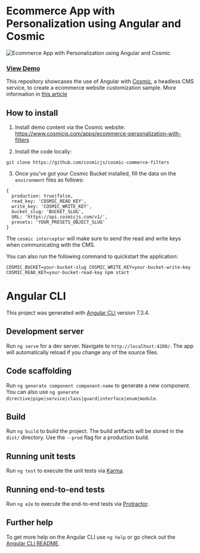 # Ecommerce App with Personalization using Angular and Cosmic

![Ecommerce App with Personalization using Angular and Cosmic](https://imgix.cosmicjs.com/e89a72b0-1d4f-11eb-8ec3-0f4c230fe58a-cosmic-commerce-filters.png?w=2000)
### [View Demo](https://www.cosmicjs.com/apps/ecommerce-personalization-with-filters/demo)

This repository showcases the use of Angular with [Cosmic](cosmicjs.com), a headless CMS service, to create a ecommerce website customization sample. More information in [this article](https://www.cosmicjs.com/articles/preview/build-an-ecommerce-product-filter-using-angular-and-cosmic)

## How to install
1. Install demo content via the Cosmic website:
https://www.cosmicjs.com/apps/ecommerce-personalization-with-filters

2. Install the code locally:
```
git clone https://github.com/cosmicjs/cosmic-commerce-filters
```

3. Once you've got your Cosmic Bucket installed, fill the data on the `environment` files as follows:
```
{
  production: true|false,
  read_key: 'COSMIC_READ_KEY',
  write_key: 'COSMIC_WRITE_KEY',
  bucket_slug: 'BUCKET_SLUG',
  URL: 'https://api.cosmicjs.com/v1/',
  presets: 'YOUR_PRESETS_OBJECT_SLUG'
}
```
The `cosmic interceptor` will make sure to send the read and write keys when communicating with the CMS.

You can also run the following command to quickstart the application:
```
COSMIC_BUCKET=your-bucket-slug COSMIC_WRITE_KEY=your-bucket-write-key COSMIC_READ_KEY=your-bucket-read-key npm start
```

# Angular CLI

This project was generated with [Angular CLI](https://github.com/angular/angular-cli) version 7.3.4.

## Development server

Run `ng serve` for a dev server. Navigate to `http://localhost:4200/`. The app will automatically reload if you change any of the source files.

## Code scaffolding

Run `ng generate component component-name` to generate a new component. You can also use `ng generate directive|pipe|service|class|guard|interface|enum|module`.

## Build

Run `ng build` to build the project. The build artifacts will be stored in the `dist/` directory. Use the `--prod` flag for a production build.

## Running unit tests

Run `ng test` to execute the unit tests via [Karma](https://karma-runner.github.io).

## Running end-to-end tests

Run `ng e2e` to execute the end-to-end tests via [Protractor](http://www.protractortest.org/).

## Further help

To get more help on the Angular CLI use `ng help` or go check out the [Angular CLI README](https://github.com/angular/angular-cli/blob/master/README.md).
